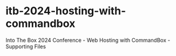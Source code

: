 # itb-2024-hosting-with-commandbox
Into The Box 2024 Conference - Web Hosting with CommandBox - Supporting Files
